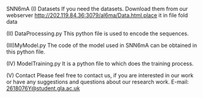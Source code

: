 SNN6mA
(I) Datasets
If you need the datasets. Download them from our webserver http://202.119.84.36:3079/al6ma/Data.html.place it in file fold data

(II) DataProcessing.py
This python file is used to encode the sequences.

(III)MyModel.py
The code of the model used in SNN6mA can be obtained in this python file.

(IV) ModelTraining.py
It is a python file to which does the training process.

(V) Contact
Please feel free to contact us, if you are interested in our work or have any suggestions and questions about our research work. E-mail: 2618076Y@student.gla.ac.uk